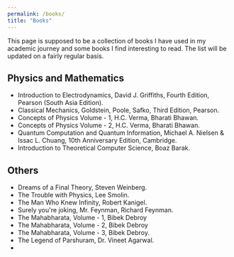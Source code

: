 ```yaml
---
permalink: /books/
title: "Books"
---
```


This page is supposed to be a collection of books I have used in my academic journey and some books I find interesting to read. The list will be updated on a fairly regular basis.

## Physics and Mathematics
- Introduction to Electrodynamics, David J. Griffiths, Fourth Edition, Pearson (South Asia Edition).
- Classical Mechanics, Goldstein, Poole, Safko, Third Edition, Pearson.
- Concepts of Physics Volume - 1, H.C. Verma, Bharati Bhawan.
- Concepts of Physics Volume - 2, H.C. Verma, Bharati Bhawan.
- Quantum Computation and Quantum Information, Michael A. Nielsen & Issac L. Chuang, 10th Anniversary Edition, Cambridge.
- Introduction to Theoretical Computer Science, Boaz Barak. 
  
## Others
- Dreams of a Final Theory, Steven Weinberg.
- The Trouble with Physics, Lee Smolin.
- The Man Who Knew Infinity, Robert Kanigel.
- Surely you're joking, Mr. Feynman, Richard Feynman.
- The Mahabharata, Volume - 1, Bibek Debroy
- The Mahabharata, Volume - 2, Bibek Debroy
- The Mahabharata, Volume - 3, Bibek Debroy.
- The Legend of Parshuram, Dr. Vineet Agarwal.
- 
